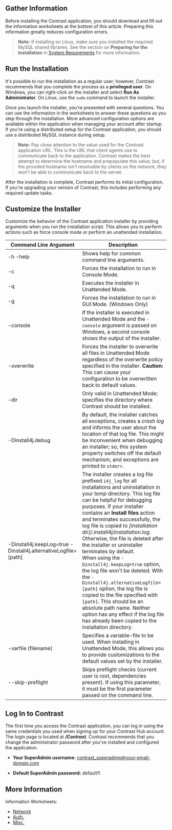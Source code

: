 <!--
title: "Installing TeamServer"
description: "Installation instructions for running the TeamServer installer."
tags: "setup EOP installation installer TeamServer Install4J Logging"
-->

## Gather Information

Before installing the Contrast application, you should download and fill out the information worksheets at the bottom of this article. Preparing this information greatly reduces configuration errors.

> **Note:** If installing on Linux, make sure you installed the required MySQL shared libraries. See the section on **Preparing for the Installation** in [System Requirements](installation-setup.html#contrast-reqs) for more information.

## Run the Installation

It's possible to run the installation as a regular user; however, Contrast recommends that you complete the process as a **privileged user**. On Windows, you can right-click on the installer and select **Run As Administrator**. On Linux, use the ```sudo``` command to launch the installer.

Once you launch the installer, you're presented with several questions. You can use the information in the worksheets to answer these questions as you step through the installation. More advanced configuration options are available within the application  when managing your account after startup. If you're using a distributed setup for the Contrast application, you should use a distributed MySQL instance during setup. 

> **Note:** Pay close attention to the value used for the Contrast application URL. This is the URL that client agents use to communicate back to the application. Contrast makes the best attempt to determine the hostname and prepopulate this value; but, if the provided hostname isn't resolvable by clients on the network, they won't be able to communicate back to the server.

After the installation is complete, Contrast performs its initial configuration. If you're upgrading your version of Contrast, this includes performing any required update tasks.

## Customize the Installer

Customize the behavior of the Contrast application installer by providing arguments when you run the installation script. This allows you to perform actions such as force console mode or perform an unattended installation.

| Command Line Argument | Description |
|-----------------------|-------------|
| -h -help              | Shows help for common command line arguments. |
| -c                    | Forces the installation to run in Console Mode. |
| -q                    | Executes the installer in Unattended Mode. |
| -g                    | Forces the installation to run in GUI Mode. (Windows Only) |
| -console              | If the installer is executed in Unattended Mode and the ```-console``` argument is passed on Windows, a second console shows the output of the installer.|
| -overwrite            | Forces the installer to overwrite all files in Unattended Mode regardless of the overwrite policy specified in the installer. **Caution:** This can cause your configuration to be overwritten back to default values. |
| -dir                  | Only valid in Unattended Mode; specifies the directory where Contrast should be installed. |
| -Dinstall4j.debug     | By default, the installer catches all exceptions, creates a *crash log* and informs the user about the location of that log file. This might be inconvenient when debugging an installer; so, this system property switches off the default mechanism, and exceptions are printed to ```stderr```. |
| -Dinstall4j.keepLog=true -Dinstall4j.alternativeLogfile=[path] | The installer creates a log file prefixed ```i4j_log``` for all installations and uninstallation in your *temp* directory. This log file can be helpful for debugging purposes. If your installer contains an **Install files** action and terminates successfully, the log file is copied to *[installation dir]/.install4j/installation.log*. Otherwise, the file is deleted after the installer or uninstaller terminates by default. <br> When using the ```-Dinstall4j.keepLog=true``` option, the log file won't be deleted. With the ```-Dinstall4j.alternativeLogfile=[path]``` option, the log file is copied to the file specified with ```[path]```. This should be an absolute path name. Neither option has any effect if the log file has already been copied to the installation directory. |
| -varfile (filename)   | Specifies a variable-file to be used. When installing in Unattended Mode, this allows you to provide customizations to the default values set by the installer. |
| --skip-preflight      | Skips preflight checks (current user is root, dependencies present). If using this parameter, it must be the first parameter passed on the command line. |

## Log In to Contrast

The first time you access the Contrast application, you can log in using the same credentials you used when signing up for your Contrast Hub account. The login page is located at ***/Contrast***. Contrast recommends that you change the administrator password after you've installed and configured the application.

* **Your SuperAdmin username:** contrast_superadmin@your-email-domain.com

* **Default SuperAdmin password:** default1!

## More Information

Information Worksheets:

* [Network](https://docs.contrastsecurity.com/assets/attachments/CONTRAST-WS-EOP-Network.pdf)
* [Auth.](https://docs.contrastsecurity.com/assets/attachments/CONTRAST-WS-EOP-Auth.pdf)
* [Misc.](https://docs.contrastsecurity.com/assets/attachments/CONTRAST-WS-EOP-Misc.pdf)
